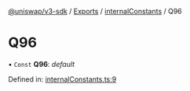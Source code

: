 [@uniswap/v3-sdk](../README.md) / [Exports](../modules.md) / [internalConstants](../modules/internalconstants.md) / Q96

# Q96

• `Const` **Q96**: *default*

Defined in: [internalConstants.ts:9](https://github.com/Uniswap/uniswap-v3-sdk/blob/aeb1b09/src/internalConstants.ts#L9)
